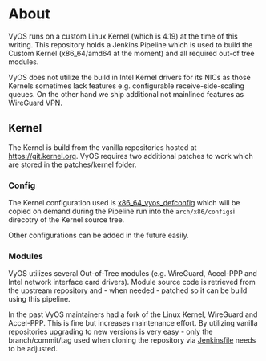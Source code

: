 # About

VyOS runs on a custom Linux Kernel (which is 4.19) at the time of this writing.
This repository holds a Jenkins Pipeline which is used to build the Custom
Kernel (x86_64/amd64 at the moment) and all required out-of tree modules.

VyOS does not utilize the build in Intel Kernel drivers for its NICs as those
Kernels sometimes lack features e.g. configurable receive-side-scaling queues.
On the other hand we ship additional not mainlined features as WireGuard VPN.

## Kernel

The Kernel is build from the vanilla repositories hosted at https://git.kernel.org.
VyOS requires two additional patches to work which are stored in the patches/kernel
folder.

### Config

The Kernel configuration used is [x86_64_vyos_defconfig](x86_64_vyos_defconfig)
which will be copied on demand during the Pipeline run into the `arch/x86/configs`i
direcotry of the Kernel source tree.

Other configurations can be added in the future easily.

### Modules

VyOS utilizes several Out-of-Tree modules (e.g. WireGuard, Accel-PPP and Intel
network interface card drivers). Module source code is retrieved from the
upstream repository and - when needed - patched so it can be build using this
pipeline.

In the past VyOS maintainers had a fork of the Linux Kernel, WireGuard and
Accel-PPP. This is fine but increases maintenance effort. By utilizing vanilla
repositories upgrading to new versions is very easy - only the branch/commit/tag
used when cloning the repository via [Jenkinsfile](Jenkinsfile) needs to be
adjusted.
